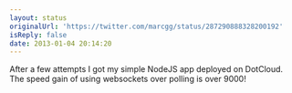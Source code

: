 ```yaml
---
layout: status
originalUrl: 'https://twitter.com/marcgg/status/287290888328200192'
isReply: false
date: 2013-01-04 20:14:20
---
```


After a few attempts I got my simple NodeJS app deployed on DotCloud. The speed gain of using websockets over polling is over 9000!
